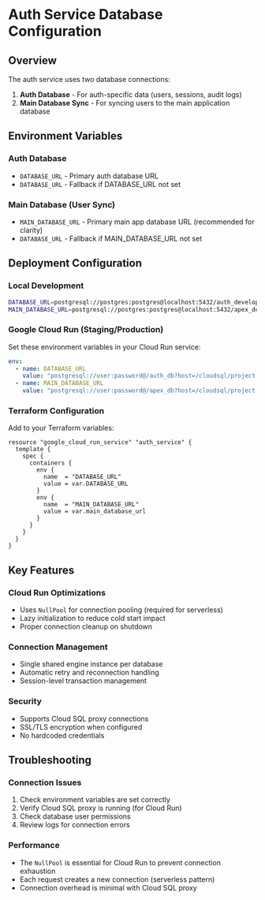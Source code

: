 # Auth Service Database Configuration

## Overview
The auth service uses two database connections:
1. **Auth Database** - For auth-specific data (users, sessions, audit logs)
2. **Main Database Sync** - For syncing users to the main application database

## Environment Variables

### Auth Database
- `DATABASE_URL` - Primary auth database URL
- `DATABASE_URL` - Fallback if DATABASE_URL not set

### Main Database (User Sync)
- `MAIN_DATABASE_URL` - Primary main app database URL (recommended for clarity)
- `DATABASE_URL` - Fallback if MAIN_DATABASE_URL not set

## Deployment Configuration

### Local Development
```bash
DATABASE_URL=postgresql://postgres:postgres@localhost:5432/auth_development
MAIN_DATABASE_URL=postgresql://postgres:postgres@localhost:5432/apex_development
```

### Google Cloud Run (Staging/Production)
Set these environment variables in your Cloud Run service:

```yaml
env:
  - name: DATABASE_URL
    value: "postgresql://user:password@/auth_db?host=/cloudsql/project:region:instance"
  - name: MAIN_DATABASE_URL
    value: "postgresql://user:password@/apex_db?host=/cloudsql/project:region:instance"
```

### Terraform Configuration
Add to your Terraform variables:

```hcl
resource "google_cloud_run_service" "auth_service" {
  template {
    spec {
      containers {
        env {
          name  = "DATABASE_URL"
          value = var.DATABASE_URL
        }
        env {
          name  = "MAIN_DATABASE_URL"
          value = var.main_database_url
        }
      }
    }
  }
}
```

## Key Features

### Cloud Run Optimizations
- Uses `NullPool` for connection pooling (required for serverless)
- Lazy initialization to reduce cold start impact
- Proper connection cleanup on shutdown

### Connection Management
- Single shared engine instance per database
- Automatic retry and reconnection handling
- Session-level transaction management

### Security
- Supports Cloud SQL proxy connections
- SSL/TLS encryption when configured
- No hardcoded credentials

## Troubleshooting

### Connection Issues
1. Check environment variables are set correctly
2. Verify Cloud SQL proxy is running (for Cloud Run)
3. Check database user permissions
4. Review logs for connection errors

### Performance
- The `NullPool` is essential for Cloud Run to prevent connection exhaustion
- Each request creates a new connection (serverless pattern)
- Connection overhead is minimal with Cloud SQL proxy